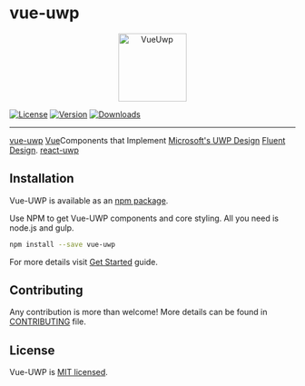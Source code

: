 # vue-uwp 

<p style="text-align: center"><img :src="$withBase('./logo.png')" alt="VueUwp" width="120" /></p>

[![License](https://img.shields.io/npm/l/vue-uwp.svg)](https://www.npmjs.com/package/vue-uwp)
[![Version](https://img.shields.io/npm/v/vue-uwp.svg)](https://www.npmjs.com/package/vue-uwp)
[![Downloads](https://img.shields.io/npm/dm/vue-uwp.svg)](https://www.npmjs.com/package/vue-uwp)

---
[vue-uwp](https://github.com/babyeyeFE/vue-uwp.git) 
[Vue](https://vuejs.org)Components that Implement 
[Microsoft's UWP Design](https://developer.microsoft.com/en-us/windows/apps/design) 
[Fluent Design](https://www.microsoft.com/design/fluent/). 
[react-uwp](https://www.react-uwp.com/) 

## Installation 

Vue-UWP is available as an [npm package](https://www.npmjs.org/package/vue-uwp). 

Use NPM to get Vue-UWP components and core styling. All you need is node.js and gulp. 

``` bash
npm install --save vue-uwp
```

For more details visit [Get Started](./get-started.md) guide. 

## Contributing 

Any contribution is more than welcome! More details can be found in [CONTRIBUTING][contributing-file] file.

## License 

Vue-UWP is [MIT licensed](https://www.npmjs.org/package/vue-uwp). 

[vue]: https://vuejs.org 
[fluent]: https://fluent.microsoft.com/ 
[fluent-uwp]: https://developer.microsoft.com/en-us/windows/apps/design 
[uwp]: https://developer.microsoft.com/en-us/windows/apps 
[contributing-file]: https://github.com/arturmiz/vuent/blob/master/.github/CONTRIBUTING.md 
[changelog-file]: https://github.com/arturmiz/vuent/blob/master/CHANGELOG.md 